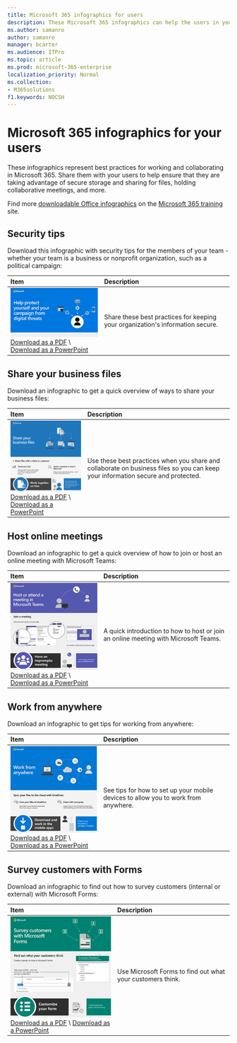 ```yaml
---
title: Microsoft 365 infographics for users
description: These Microsoft 365 infographics can help the users in your organization understand best practices for working in Microsoft 365.
ms.author: samanro
author: samanro
manager: bcarter
ms.audience: ITPro
ms.topic: article
ms.prod: microsoft-365-enterprise
localization_priority: Normal
ms.collection: 
- M365solutions
f1.keywords: NOCSH
---
```


# Microsoft 365 infographics for your users

These infographics represent best practices for working and collaborating in Microsoft 365. Share them with your users to help ensure that they are taking advantage of secure storage and sharing for files, holding collaborative meetings, and more.

Find more [downloadable Office infographics](https://support.microsoft.com/en-us/office/great-ways-to-work-with-office-6fe70269-b9a4-4ef0-a96e-7a5858b3bd5a) on the [Microsoft 365 training](https://support.microsoft.com/en-us/training) site.

<a name="securitytips"></a>
## Security tips

Download this infographic with security tips for the members of your team - whether your team is a business or nonprofit organization, such as a political campaign:

|**Item**|**Description**|
|:-----|:-----|
|[![The help protect your campaign info graphic](../media/M365-Campaigns-WhatCanUsersDoToSecure-358x201.png)](../campaigns/downloads/M365CampaignsWhatCanUsersDoToSecure.pdf) <br/> [Download as a PDF](../campaigns/downloads/M365CampaignsWhatCanUsersDoToSecure.pdf) \ [Download as a PowerPoint](https://github.com/MicrosoftDocs/microsoft-365-docs-pr/raw/live/m365-democracy/microsoft-365/campaigns/downloads/M365CampaignsWhatCanUsersDoToSecure.pptx)| Share these best practices for keeping your organization's information secure.|

<a name="sharefiles"></a>
## Share your business files

Download an infographic to get a quick overview of ways to share your business files:
  
|**Item**|**Description**|
|:-----|:-----|
|![Thumb image for Share your business files infographic](../media/solutions-architecture-center/m365-smbscenarios-shareyourfiles-square.png) <br/> [Download as a PDF](https://go.microsoft.com/fwlink/?linkid=2079435) \ [Download as a PowerPoint](https://go.microsoft.com/fwlink/?linkid=2079438) | Use these best practices when you share and collaborate on business files so you can keep your information secure and protected. |

<a name="onlinemeeting"></a>
## Host online meetings

Download an infographic to get a quick overview of how to join or host an online meeting with Microsoft Teams:

|**Item**|**Description**|
|:-----|:-----|
|![Thumb image for Host online meetings infographic](../media/solutions-architecture-center/m365-smbscenarios-hostteammeetings-square.png) <br/> [Download as a PDF](https://go.microsoft.com/fwlink/?linkid=2078712) \ [Download as a PowerPoint](https://go.microsoft.com/fwlink/?linkid=2079515) | A quick introduction to how to host or join an online meeting with Microsoft Teams. |

<a name="workfromanywhere"></a>
## Work from anywhere

Download an infographic to get tips for working from anywhere:

|**Item**|**Description**|
|:-----|:-----|
|![Thumb image for Host online meetings infographic](../media/solutions-architecture-center/m365-smbscenarios-workfromanywhere-square.png) <br/> [Download as a PDF](https://go.microsoft.com/fwlink/?linkid=2079451) \ [Download as a PowerPoint](https://go.microsoft.com/fwlink/?linkid=2079455) | See tips for how to set up your mobile devices to allow you to work from anywhere. |

<a name="surveywithforms"></a>
## Survey customers with Forms

Download an infographic to find out how to survey customers (internal or external) with Microsoft Forms:

|**Item**|**Description**|
|:-----|:-----|
|![Thumb image for Host online meetings infographic](../media/solutions-architecture-center/m365-smbscenarios-surveywithforms-square.png) <br/> [Download as a PDF](https://go.microsoft.com/fwlink/?linkid=2079526) \ [Download as a PowerPoint](https://go.microsoft.com/fwlink/?linkid=2079446) | Use Microsoft Forms to find out what your customers think. |
